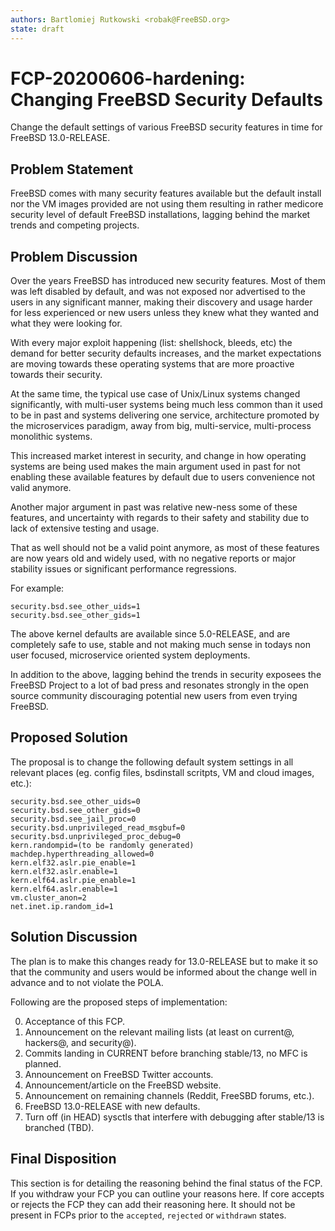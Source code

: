 ```yaml
---
authors: Bartlomiej Rutkowski <robak@FreeBSD.org>
state: draft
---
```


# FCP-20200606-hardening: Changing FreeBSD Security Defaults

Change the default settings of various FreeBSD security features in time
for FreeBSD 13.0-RELEASE.

## Problem Statement

FreeBSD comes with many security features available but the default install
nor the VM images provided are not using them resulting in rather medicore
security level of default FreeBSD installations, lagging behind the market
trends and competing projects.

## Problem Discussion

Over the years FreeBSD has introduced new security features.  Most of them
was left disabled by default, and was not exposed nor advertised to the users
in any significant manner, making their discovery and usage harder for less
experienced or new users unless they knew what they wanted and what they were
looking for.

With every major exploit happening (list: shellshock, bleeds, etc) the demand
for better security defaults increases, and the market expectations are moving
towards these operating systems that are more proactive towards their security.

At the same time, the typical use case of Unix/Linux systems changed
significantly, with multi-user systems being much less common than it used to
be in past and systems delivering one service, architecture promoted by the
microservices paradigm, away from big, multi-service, multi-process monolithic
systems.

This increased market interest in security, and change in how operating systems
are being used makes the main argument used in past for not enabling these
available features by default due to users convenience not valid anymore.

Another major argument in past was relative new-ness some of these features,
and uncertainty with regards to their safety and stability due to lack of
extensive testing and usage.

That as well should not be a valid point anymore, as most of these features
are now years old and widely used, with no negative reports or major stability
issues or significant performance regressions.

For example:

```
security.bsd.see_other_uids=1
security.bsd.see_other_gids=1
```

The above kernel defaults are available since 5.0-RELEASE, and are completely
safe to use, stable and not making much sense in todays non user focused,
microservice oriented system deployments.

In addition to the above, lagging behind the trends in security exposees
the FreeBSD Project to a lot of bad press and resonates strongly in the open
source community discouraging potential new users from even trying FreeBSD.

## Proposed Solution

The proposal is to change the following default system settings in all relevant
places (eg. config files, bsdinstall scritpts, VM and cloud images, etc.):

```
security.bsd.see_other_uids=0
security.bsd.see_other_gids=0
security.bsd.see_jail_proc=0
security.bsd.unprivileged_read_msgbuf=0
security.bsd.unprivileged_proc_debug=0
kern.randompid=(to be randomly generated)
machdep.hyperthreading_allowed=0
kern.elf32.aslr.pie_enable=1
kern.elf32.aslr.enable=1
kern.elf64.aslr.pie_enable=1
kern.elf64.aslr.enable=1
vm.cluster_anon=2
net.inet.ip.random_id=1
```

## Solution Discussion

The plan is to make this changes ready for 13.0-RELEASE but to make it so that
the community and users would be informed about the change well in advance
and to not violate the POLA.

Following are the proposed steps of implementation:

0. Acceptance of this FCP.
1. Announcement on the relevant mailing lists (at least on current@, hackers@,
   and security@).
2. Commits landing in CURRENT before branching stable/13, no MFC is planned.
3. Announcement on FreeBSD Twitter accounts.
4. Announcement/article on the FreeBSD website.
5. Announcement on remaining channels (Reddit, FreeSBD forums, etc.).
6. FreeBSD 13.0-RELEASE with new defaults.
7. Turn off (in HEAD) sysctls that interfere with debugging after stable/13
   is branched (TBD).

## Final Disposition

This section is for detailing the reasoning behind the final status of the FCP.
If you withdraw your FCP you can outline your reasons here. If core accepts
or rejects the FCP they can add their reasoning here. It should not be present
in FCPs prior to the `accepted`, `rejected` or `withdrawn` states.
